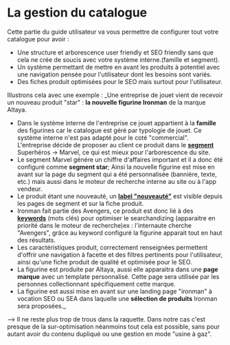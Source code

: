 # La gestion du catalogue

Cette partie du guide utilisateur va vous permettre de configurer tout votre catalogue pour avoir : 
- Une structure et arborescence user friendly et SEO friendly sans que cela ne crée de soucis avec votre système interne.(famille et segment).
- Un système permettant de mettre en avant les produits à potentiel avec une navigation pensée pour l'utilisateur dont les besoins sont variés.
- Des fiches produit optimisées pour le SEO mais surtout pour l'utilisateur. 

Illustrons cela avec une exemple :
_Une entreprise de jouet vient de recevoir un nouveau produit "star" : **la nouvelle figurine Ironman** de la marque Altaya.

- Dans le système interne de l'entreprise ce jouet appartient à la **famille** des figurines car le catalogue est géré par typologie de jouet. Ce système interne n'est pas adapté pour le coté "commercial". L'entreprise décide de proposer au client ce produit  dans le [**segment**](https://aide.altazion.com/fr-fr/guide/referencer/segments/index.html) Superhéros -> Marvel, ce qui est mieux pour l'arborescence du site.
- Le segment Marvel génére un chiffre d'affaires important et il a donc été configuré comme **segment star**; Ainsi la nouvelle figurine est mise en avant sur la page du segment qui a été personnalisée (bannière, texte, etc.) mais aussi dans le moteur de recherche interne au site ou à l'app vendeur. 
- Le produit étant une nouveauté, un [**label "nouveauté"**](https://aide.altazion.com/fr-fr\guide\referencer\tag-label.html) est visible depuis les pages de segment et sur la fiche produit.
- Ironman fait partie des Avengers, ce produit est donc lié à des [**keywords**](https://aide.altazion.com/fr-fr\guide\referencer\Keywords.html) (mots clés) pour optimiser le searchandizing (apparaitre en priorité dans le moteur de recherche)ex : l'internaute cherche "Avengers", grâce au keyword configuré la figurine apparait tout en haut des résultats.
- Les caractéristiques produit, correctement renseignées permettent d'offrir une navigation à facette et des filtres pertinents pour l'utilisateur, ainsi qu'une fiche produit de qualité et optimisée pour le SEO. 
- La figurine est produite par Altaya, aussi elle apparaitra dans une **page marque** avec un template personnalisé. Cette page sera utilisée par les personnes collectionnant spécifiquement cette marque. 
- La figurine est aussi mise en avant sur une landing page "ironman" à vocation SEO ou SEA dans laquelle une **sélection de produits** Ironman sera proposées._

--> Il ne reste plus trop de trous dans la raquette. Dans notre cas c'est presque de la sur-optimisation néanmoins tout cela est possible, sans pour autant avoir du contenu dupliqué ou une gestion en mode "usine à gaz".



